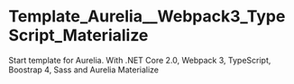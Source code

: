 # Template_Aurelia__Webpack3_TypeScript_Materialize
Start template for Aurelia. With .NET Core 2.0, Webpack 3, TypeScript, Boostrap 4, Sass and Aurelia Materialize
